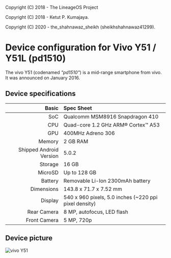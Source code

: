 Copyright (C) 2018 - The LineageOS Project

Copyright (C) 2018 - Ketut P. Kumajaya.

Copyright (C) 2020 - the_shahnawaz_sheikh (sheikhshahnawaz41299).

Device configuration for Vivo Y51 / Y51L  (pd1510)
========================================================

The vivo Y51 (codenamed _"pd1510"_) is a mid-range smartphone from vivo.
It was announced on January 2016.

## Device specifications

Basic   | Spec Sheet
-------:|:-------------------------
SoC     | Qualcomm MSM8916 Snapdragon 410
CPU     | Quad-core 1.2 GHz ARM® Cortex™ A53
GPU     | 400MHz Adreno 306
Memory  | 2 GB RAM
Shipped Android Version | 5.0.2
Storage | 16 GB
MicroSD | Up to 128 GB
Battery | Removable Li-Ion 2300mAh battery
Dimensions | 143.8 x 71.7 x 7.52 mm
Display | 540 x 960 pixels, 5.0 inches (~220 ppi pixel density)
Rear Camera | 8 MP, autofocus, LED flash
Front Camera | 5 MP, 720p

## Device picture

![vivo Y51](http://cdn.ndtv.com/tech/vivo_y51.jpg "vivo Y51 in white")

